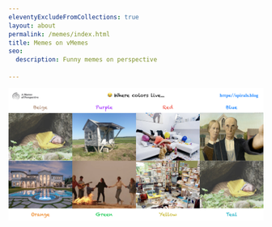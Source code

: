 ```yaml
---
eleventyExcludeFromCollections: true
layout: about
permalink: /memes/index.html
title: Memes on vMemes
seo:
  description: Funny memes on perspective

---
```


[![Where colors live](/img/memes/where-colors-live.jpg)](/img/memes/where-colors-live.jpg)
